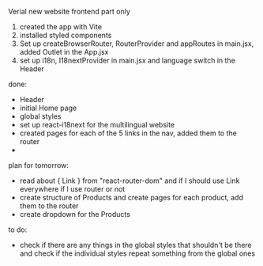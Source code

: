 Verial new website frontend part only

1) created the app with Vite
2) installed styled components
3) Set up createBrowserRouter, RouterProvider and appRoutes in main.jsx, added Outlet in the App.jsx
4) set up i18n, I18nextProvider in main.jsx and language switch in the Header

done:
- Header
- initial Home page
- global styles
- set up react-i18next for the multilingual website
- created pages for each of the 5 links in the nav, added them to the router
- 

plan for tomorrow:
- read about { Link } from "react-router-dom" and if I should use Link everywhere if I use router or not
- create structure of Products and create pages for each product, add them to the router
- create dropdown for the Products


to do:
- check if there are any things in the global styles that shouldn't be there and check if the individual styles repeat something from the global ones